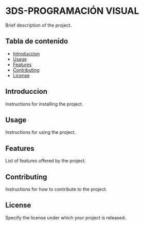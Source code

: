 # 3DS-PROGRAMACIÓN VISUAL

Brief description of the project.

## Tabla de contenido

- [Introduccion](#Introduccion)
- [Usage](#usage)
- [Features](#features)
- [Contributing](#contributing)
- [License](#license)

## Introduccion

Instructions for installing the project.

## Usage

Instructions for using the project.

## Features

List of features offered by the project.

## Contributing

Instructions for how to contribute to the project.

## License

Specify the license under which your project is released.
